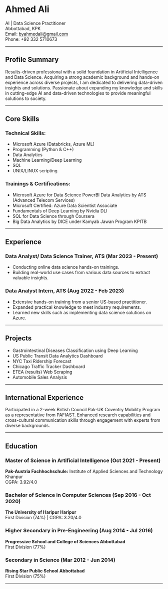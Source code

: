 # Ahmed Ali

AI | Data Science Practitioner  
Abbottabad, KPK  
Email: [byahmedali@gmail.com](mailto:byahmedali@gmail.com)  
Phone: +92 332 5710673

---

## Profile Summary

Results-driven professional with a solid foundation in Artificial Intelligence and Data Science. Acquiring a strong academic background and hands-on experience across diverse projects, I am dedicated to delivering data-driven insights and solutions. Passionate about expanding my knowledge and skills in cutting-edge AI and data-driven technologies to provide meaningful solutions to society.

---

## Core Skills

### Technical Skills:
- Microsoft Azure (Databricks, Azure ML)
- Programming (Python & C++)
- Data Analytics
- Machine Learning/Deep Learning
- SQL
- UNIX/LINUX scripting

### Trainings & Certifications:
- Microsoft Azure for Data Science PowerBI Data Analytics by ATS (Advanced Telecom Services)
- Microsoft Certified: Azure Data Scientist Associate
- Fundamentals of Deep Learning by Nvidia DLI
- SQL for Data Science through Coursera
- Big Data Analytics by DICE under Kamyab Jawan Program KPITB

---

## Experience

### Data Analyst/ Data Science Trainer, ATS (Mar 2023 - Present)
- Conducting online data science hands-on trainings.
- Building real-world use cases from various data sources to extract valuable insights.

### Data Analyst Intern, ATS (Aug 2022 - Feb 2023)
- Extensive hands-on training from a senior US-based practitioner.
- Expanded practical knowledge to meet industry requirements.
- Learned new skills such as implementing data science solutions on Azure.

---

## Projects

- Gastrointestinal Diseases Classification using Deep Learning
- US Public Transit Data Analytics Dashboard
- NYC Taxi Ridership Forecast
- Chicago Traffic Tracker Dashboard
- ETEA (results) Web Scraping
- Automobile Sales Analysis

---

## International Experience

Participated in a 2-week British Council Pak-UK Coventry Mobility Program as a representative from PAFIAST. Enhanced research capabilities and cross-cultural communication skills through engagement with experts from diverse backgrounds.

---

## Education

### Master of Science in Artificial Intelligence (Oct 2021 - Present)
**Pak-Austria Fachhochschule:** Institute of Applied Sciences and Technology Khanpur  
CGPA: 3.92/4.0

### Bachelor of Science in Computer Sciences (Sep 2016 - Oct 2020)
**The University of Haripur Haripur**  
First Division (74%) | CGPA: 3.20/4.0

### Higher Secondary in Pre-Engineering (Aug 2014 - Jul 2016)
**Progressive School and College of Sciences Abbottabad**  
First Division (77%)

### Secondary in Science (Mar 2012 - Jun 2014)
**Rising Star Public School Abbottabad**  
First Division (75%)

---

